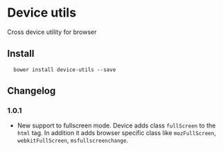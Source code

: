 Device utils
======

Cross device utility for browser

## Install

```
  bower install device-utils --save
```

## Changelog

### 1.0.1

- New support to fullscreen mode. Device adds class `fullScreen` to the `html` tag. In addition it adds browser specific class like `mozFullScreen`, `webkitFullScreen`, `msfullscreenchange`.
